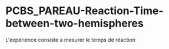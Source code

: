 # PCBS_PAREAU-Reaction-Time-between-two-hemispheres
L'expérience consiste a mesurer le temps de réaction 
